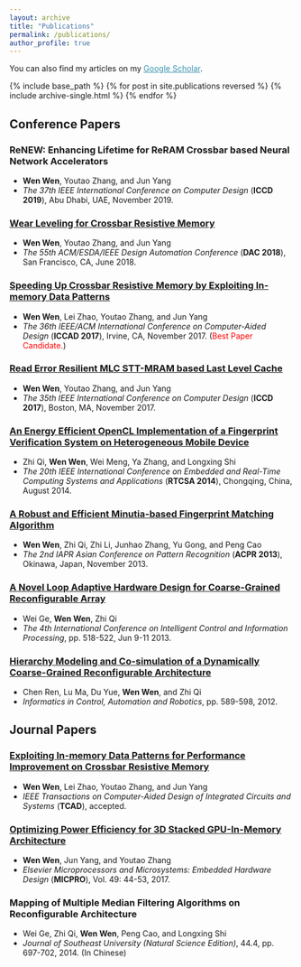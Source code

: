 ```yaml
---
layout: archive
title: "Publications"
permalink: /publications/
author_profile: true
---
```


You can also find my articles on my <a href="https://scholar.google.com/citations?user=3vTabW8AAAAJ&hl=en" style="color:#3793ae">Google Scholar</a>.

{% include base_path %}
{% for post in site.publications reversed %}
  {% include archive-single.html %}
{% endfor %}


Conference Papers
------

### ReNEW: Enhancing Lifetime for ReRAM Crossbar based Neural Network Accelerators
* __Wen Wen__, Youtao Zhang, and Jun Yang
* *The 37th IEEE International Conference on Computer Design* (__ICCD 2019__), Abu Dhabi, UAE, November 2019.

### [Wear Leveling for Crossbar Resistive Memory](https://dl.acm.org/citation.cfm?id=3196138)
* __Wen Wen__, Youtao Zhang, and Jun Yang
* *The 55th ACM/ESDA/IEEE Design Automation Conference* (__DAC 2018__), San Francisco, CA, June 2018.

### [Speeding Up Crossbar Resistive Memory by Exploiting In-memory Data Patterns](https://ieeexplore.ieee.org/abstract/document/8203787)
* __Wen Wen__, Lei Zhao, Youtao Zhang, and Jun Yang
* *The 36th IEEE/ACM International Conference on Computer-Aided Design* (__ICCAD 2017__), Irvine, CA, November 2017. (<span style="color:red">Best Paper Candidate.</span>)

### [Read Error Resilient MLC STT-MRAM based Last Level Cache](https://ieeexplore.ieee.org/document/8119253)
* __Wen Wen__, Youtao Zhang, and Jun Yang
* *The 35th IEEE International Conference on Computer Design* (__ICCD 2017__), Boston, MA, November 2017.

### [An Energy Efficient OpenCL Implementation of a Fingerprint Verification System on Heterogeneous Mobile Device](https://ieeexplore.ieee.org/document/6910507)
* Zhi Qi, __Wen Wen__, Wei Meng, Ya Zhang, and Longxing Shi
* *The 20th IEEE International Conference on Embedded and Real-Time Computing Systems and Applications* (__RTCSA 2014__), Chongqing, China, August 2014.

### [A Robust and Efficient Minutia-based Fingerprint Matching Algorithm](https://ieeexplore.ieee.org/document/6778310)
* __Wen Wen__, Zhi Qi, Zhi Li, Junhao Zhang, Yu Gong, and Peng Cao
* *The 2nd IAPR Asian Conference on Pattern Recognition* (__ACPR 2013__), Okinawa, Japan, November 2013.

### [A Novel Loop Adaptive Hardware Design for Coarse-Grained Reconfigurable Array](https://ieeexplore.ieee.org/document/6568130)
* Wei Ge, __Wen Wen__, Zhi Qi
* *The 4th International Conference on Intelligent Control and Information Processing*, pp. 518-522, Jun 9-11 2013.

### [Hierarchy Modeling and Co-simulation of a Dynamically Coarse-Grained Reconfigurable Architecture](https://link.springer.com/chapter/10.1007/978-3-642-25992-0_80)
* Chen Ren, Lu Ma, Du Yue, __Wen Wen__, and Zhi Qi
* *Informatics in Control, Automation and Robotics*, pp. 589-598, 2012.

Journal Papers
------
### [Exploiting In-memory Data Patterns for Performance Improvement on Crossbar Resistive Memory](https://ieeexplore.ieee.org/document/8832251)
* __Wen Wen__, Lei Zhao, Youtao Zhang, and Jun Yang
* *IEEE Transactions on Computer-Aided Design of Integrated Circuits and Systems* (__TCAD__), accepted.

### [Optimizing Power Efficiency for 3D Stacked GPU-In-Memory Architecture](https://www.sciencedirect.com/science/article/abs/pii/S0141933117300509)
* __Wen Wen__, Jun Yang, and Youtao Zhang
* *Elsevier Microprocessors and Microsystems: Embedded Hardware Design* (__MICPRO__), Vol. 49: 44-53, 2017.

### Mapping of Multiple Median Filtering Algorithms on Reconfigurable Architecture
* Wei Ge, Zhi Qi, __Wen Wen__, Peng Cao, and Longxing Shi
* *Journal of Southeast University (Natural Science Edition)*, 44.4, pp. 697-702, 2014. (In Chinese)
